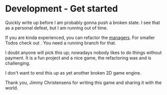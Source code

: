 # Development - Get started

Quickly write up before I am probably gonna push a broken state.
I see that as a personal defeat, but I am running out of time.

If you are kinda experienced, you can refactor the [managers](Managers.md).
For smaller Todos check out [](Todo.md). You need a running branch for that.

I doubt anyone will pick this up; nowadays nobody likes to do things without payment.
It is a fun project and a nice game, the refactoring was and is challenging.

I don't want to end this up as yet another broken 2D game engine.

Thank you, Jimmy Christensens for writing this game and sharing it with the world.
